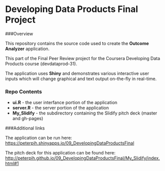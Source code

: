 # Developing Data Products Final Project

###Overview

This repository contains the source code used to create the **Outcome Analyzer** application.  

This part of the Final Peer Review project for the Coursera Developing Data Products course (devdataprod-31).

The application uses **Shiny** and demonstrates various interactive user inputs which will change graphical and text output on-the-fly in real-time.  

### Repo Contents

- **ui.R** - the user interfance portion of the application
- **server.R** - the server portion of the application
- **My_Slidify** - the subdirectory containing the Slidify pitch deck (master and gh-pages)

###Additional links

The application can be run here:  
https://peterpih.shinyapps.io/09_DevelopingDataProductsFinal

The pitch deck for this application can be found here:   http://peterpih.github.io/09_DevelopingDataProductsFinal/My_Slidify/index.html#1
